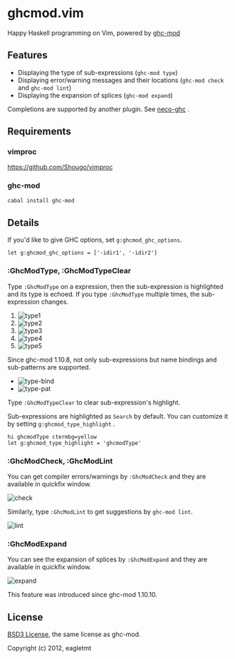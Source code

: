 # ghcmod.vim
Happy Haskell programming on Vim, powered by [ghc-mod](https://github.com/kazu-yamamoto/ghc-mod)

## Features

- Displaying the type of sub-expressions (`ghc-mod type`)
- Displaying error/warning messages and their locations (`ghc-mod check` and `ghc-mod lint`)
- Displaying the expansion of splices (`ghc-mod expand`)

Completions are supported by another plugin.
See [neco-ghc](https://github.com/ujihisa/neco-ghc) .

## Requirements

### vimproc
https://github.com/Shougo/vimproc

### ghc-mod
~~~sh
cabal install ghc-mod
~~~

## Details
If you'd like to give GHC options, set `g:ghcmod_ghc_options`.

~~~vim
let g:ghcmod_ghc_options = ['-idir1', '-idir2']
~~~

### :GhcModType, :GhcModTypeClear
Type `:GhcModType` on a expression, then the sub-expression is highlighted and its type is echoed.
If you type `:GhcModType` multiple times, the sub-expression changes.

1. ![type1](http://cache.gyazo.com/361ad3652a412f780106ab07ad11f206.png)
2. ![type2](http://cache.gyazo.com/0c884849a971e367c75a6ba68bed0157.png)
3. ![type3](http://cache.gyazo.com/3644d66a3c5fbc51c01b5bb2053864cd.png)
4. ![type4](http://cache.gyazo.com/ece85e8a1250bebfd13208a63679a3db.png)
5. ![type5](http://cache.gyazo.com/71e4c79f9b42faaaf81b4e3695fb4d7f.png)

Since ghc-mod 1.10.8, not only sub-expressions but name bindings and sub-patterns are supported.

- ![type-bind](http://cache.gyazo.com/cee203adbf715f00d2dbd82c5cff3eaa.png)
- ![type-pat](http://cache.gyazo.com/7a22068b73442e8447a4081d5ddffd31.png)

Type `:GhcModTypeClear` to clear sub-expression's highlight.

Sub-expressions are highlighted as `Search` by default.
You can customize it by setting `g:ghcmod_type_highlight` .

~~~vim
hi ghcmodType ctermbg=yellow
let g:ghcmod_type_highlight = 'ghcmodType'
~~~

### :GhcModCheck, :GhcModLint
You can get compiler errors/warnings by `:GhcModCheck` and they are available in quickfix window.

![check](http://cache.gyazo.com/c09399b2fe370ce9d328b8ed12118de8.png)

Similarly, type `:GhcModLint` to get suggestions by `ghc-mod lint`.

![lint](http://cache.gyazo.com/3b64724ce2587e03761fe618457f1c2e.png)

### :GhcModExpand
You can see the expansion of splices by `:GhcModExpand` and they are available in quickfix window.

![expand](http://cache.gyazo.com/bcbee2b84f956a87b636a67b5d5af488.png)

This feature was introduced since ghc-mod 1.10.10.

## License
[BSD3 License](http://www.opensource.org/licenses/BSD-3-Clause), the same license as ghc-mod.

Copyright (c) 2012, eagletmt
